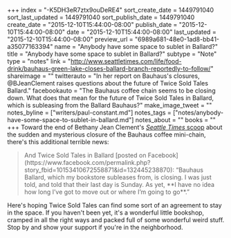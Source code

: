 +++
index = "-K5DH3eR7ztx9ouDeRE4"
sort_create_date = 1449791040
sort_last_updated = 1449791040
sort_publish_date = 1449791040
create_date = "2015-12-10T15:44:00-08:00"
publish_date = "2015-12-10T15:44:00-08:00"
date = "2015-12-10T15:44:00-08:00"
last_updated = "2015-12-10T15:44:00-08:00"
preview_url = "6989a681-48e0-1ad8-bb41-a35077163394"
name = "Anybody have some space to sublet in Ballard?"
title = "Anybody have some space to sublet in Ballard?"
subtype = "Note"
type = "notes"
link = "http://www.seattletimes.com/life/food-drink/bauhaus-green-lake-closes-ballard-branch-reportedly-to-follow/"
shareimage = ""
twitterauto = "In her report on Bauhaus's closures, @BJeanClement raises questions about the future of Twice Sold Tales Ballard."
facebookauto = "The Bauhaus coffee chain seems to be closing down. What does that mean for the future of Twice Sold Tales in Ballard, which is subleasing from the Ballard Bauhaus?"
make_image_tweet = ""
notes_byline = ["writers/paul-constant.md"]
notes_tags = ["notes/anybody-have-some-space-to-sublet-in-ballard.md"]
notes_about = ""
books = ""
+++
Toward the end of Bethany Jean Clement's [*Seattle Times* scoop](http://www.seattletimes.com/life/food-drink/bauhaus-green-lake-closes-ballard-branch-reportedly-to-follow/) about the sudden and mysterious closure of the Bauhaus coffee mini-chain, there's this additional terrible news:

<blockquote>And Twice Sold Tales in Ballard [posted on Facebook](https://www.facebook.com/permalink.php?story_fbid=10153410672558871&id=132445238870): “Bauhaus Ballard, which my bookstore subleases from, is closing. I was just told, and told that their last day is Sunday. As yet, **I have no idea how long I’ve got to move out or where I’m going to go**.”</blockquote>

Here's hoping Twice Sold Tales can find some sort of an agreement to stay in the space. If you haven't been yet, it's a wonderful little bookshop, cramped in all the right ways and packed full of some wonderful weird stuff. Stop by and show your support if you're in the neighborhood.